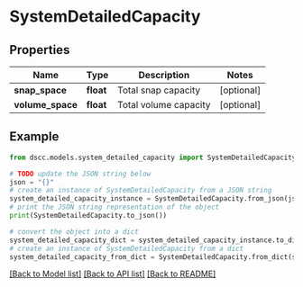 # SystemDetailedCapacity


## Properties

Name | Type | Description | Notes
------------ | ------------- | ------------- | -------------
**snap_space** | **float** | Total snap capacity | [optional] 
**volume_space** | **float** | Total volume capacity | [optional] 

## Example

```python
from dscc.models.system_detailed_capacity import SystemDetailedCapacity

# TODO update the JSON string below
json = "{}"
# create an instance of SystemDetailedCapacity from a JSON string
system_detailed_capacity_instance = SystemDetailedCapacity.from_json(json)
# print the JSON string representation of the object
print(SystemDetailedCapacity.to_json())

# convert the object into a dict
system_detailed_capacity_dict = system_detailed_capacity_instance.to_dict()
# create an instance of SystemDetailedCapacity from a dict
system_detailed_capacity_from_dict = SystemDetailedCapacity.from_dict(system_detailed_capacity_dict)
```
[[Back to Model list]](../README.md#documentation-for-models) [[Back to API list]](../README.md#documentation-for-api-endpoints) [[Back to README]](../README.md)



